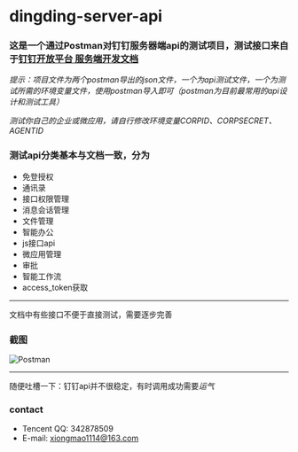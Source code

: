 <link href="http://github.com/yrgoldteeth/darkdowncss/raw/master/darkdown.css" rel="stylesheet"></link>

# dingding-server-api 

### 这是一个通过Postman对钉钉服务器端api的测试项目，测试接口来自于[钉钉开放平台 服务端开发文档](https://open-doc.dingtalk.com/docs/doc.htm?spm=0.0.0.0.2klio1&treeId=385&articleId=104981&docType=1)

*提示：项目文件为两个postman导出的json文件，一个为api测试文件，一个为测试所需的环境变量文件，使用postman导入即可（postman为目前最常用的api设计和测试工具）*

*测试你自己的企业或微应用，请自行修改环境变量CORPID、CORPSECRET、AGENTID*

### 测试api分类基本与文档一致，分为
* 免登授权
* 通讯录
* 接口权限管理
* 消息会话管理
* 文件管理
* 智能办公
* js接口api
* 微应用管理
* 审批
* 智能工作流
* access_token获取
---
文档中有些接口不便于直接测试，需要逐步完善

### 截图
![Postman](https://github.com/pluto1114/dingding-server-api/blob/master/screenshots/s001.png)

---
随便吐槽一下：钉钉api并不很稳定，有时调用成功需要*运气*

### contact
* Tencent QQ: 342878509
* E-mail: xiongmao1114@163.com



